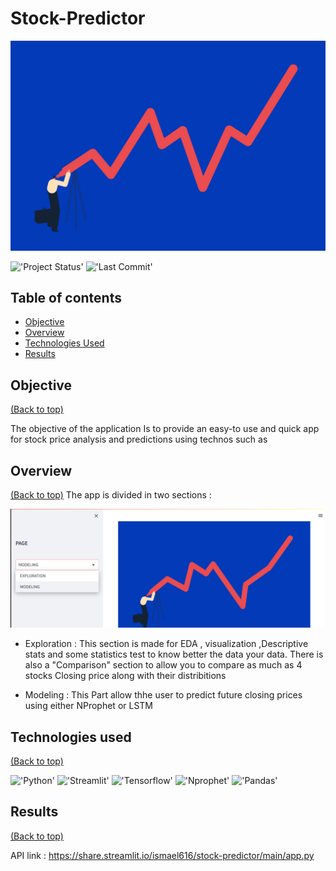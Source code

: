 # Stock-Predictor


<img src="Images/main.gif" alt="Project Image">

!['Project Status'](https://img.shields.io/badge/Project%20Status-Completed-green)
!['Last Commit'](https://img.shields.io/github/last-commit/ismael616/Stock-Predictor)

## Table of contents

- [Objective](#Objective)
- [Overview](#Overview)
- [Technologies Used ](#technologies-used)
- [Results](#Rresults)

## Objective
[(Back to top)](#Table-of-contents)

The objective of the application Is to provide an easy-to use and quick app for stock price analysis and predictions using technos such as 

## Overview
[(Back to top)](#Table-of-contents)
 The app is divided in two sections :

 <img src="Images/sc1.png">



 * Exploration :
    This section is made for EDA ,                          visualization ,Descriptive stats and some statistics test to know better the data your data.
    There is also a "Comparison" section to allow you to compare as much as 4 stocks Closing price along with their distribitions 

    
 * Modeling :
   This Part allow thhe user to predict future closing prices using either NProphet or LSTM  
 
## Technologies used
[(Back to top)](#Table-of-contents)

!['Python'](https://img.shields.io/badge/-Python-green)
!['Streamlit'](https://img.shields.io/badge/-Streamlit-orange)
!['Tensorflow'](https://img.shields.io/badge/-Tensorflow-blue)
!['Nprophet'](
https://img.shields.io/badge/-Nprophet-red)
!['Pandas'](https://img.shields.io/badge/-Pandas-purple)

## Results
[(Back to top)](#Table-of-contents)

API link : https://share.streamlit.io/ismael616/stock-predictor/main/app.py

